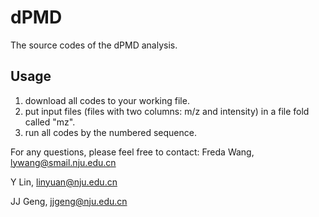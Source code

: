 # dPMD
The source codes of the dPMD analysis.

## Usage
1. download all codes to your working file.
2. put input files (files with two columns: m/z and intensity) in a file fold called "mz".
3. run all codes by the numbered sequence.

For any questions, please feel free to contact:
Freda Wang, lywang@smail.nju.edu.cn

Y Lin, linyuan@nju.edu.cn

JJ Geng, jjgeng@nju.edu.cn
